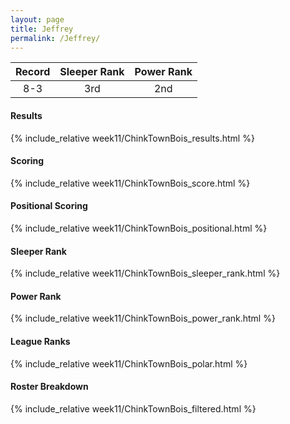 ```yaml
---
layout: page
title: Jeffrey
permalink: /Jeffrey/
---
```


Record | Sleeper Rank | Power Rank               
:--: | :--: | :--:
8-3 | 3rd | 2nd   

#### Results
{% include_relative week11/ChinkTownBois_results.html %}

#### Scoring
{% include_relative week11/ChinkTownBois_score.html %}

#### Positional Scoring
{% include_relative week11/ChinkTownBois_positional.html %}

#### Sleeper Rank
{% include_relative week11/ChinkTownBois_sleeper_rank.html %}

#### Power Rank
{% include_relative week11/ChinkTownBois_power_rank.html %}

#### League Ranks
{% include_relative week11/ChinkTownBois_polar.html %}

#### Roster Breakdown
{% include_relative week11/ChinkTownBois_filtered.html %}

